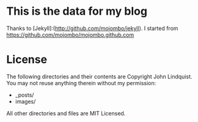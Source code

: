 # This is the data for my blog

Thanks to [Jekyll]:(http://github.com/mojombo/jekyll). I started from https://github.com/mojombo/mojombo.github.com

# License

The following directories and their contents are Copyright John Lindquist. You may not reuse anything therein without my permission:

* _posts/
* images/

All other directories and files are MIT Licensed.
